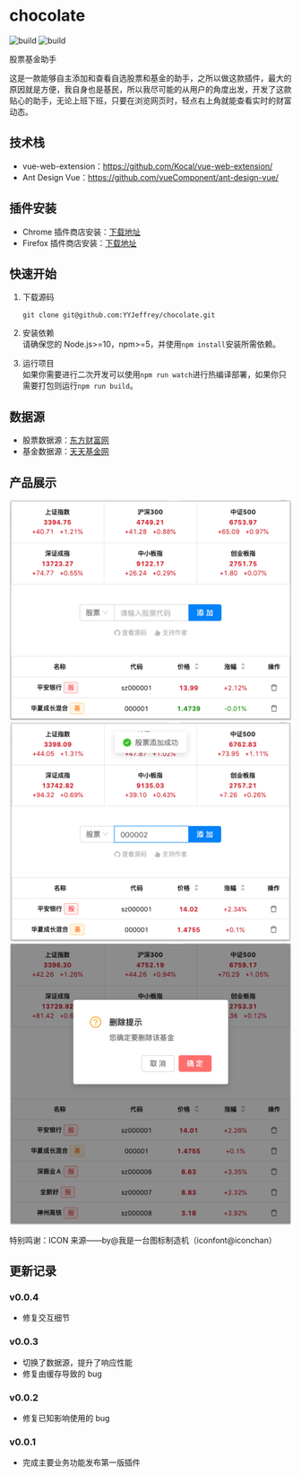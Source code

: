 # chocolate

![build](https://img.shields.io/badge/build-passing-brightgreen)
![build](https://img.shields.io/badge/license-GPL-blue)

股票基金助手

这是一款能够自主添加和查看自选股票和基金的助手，之所以做这款插件，最大的原因就是方便，我自身也是基民，所以我尽可能的从用户的角度出发，开发了这款贴心的助手，无论上班下班，只要在浏览网页时，轻点右上角就能查看实时的财富动态。

## 技术栈

- vue-web-extension：https://github.com/Kocal/vue-web-extension/
- Ant Design Vue：https://github.com/vueComponent/ant-design-vue/

## 插件安装

- Chrome 插件商店安装：[下载地址](https://chrome.google.com/webstore/detail/%E8%82%A1%E7%A5%A8%E5%9F%BA%E9%87%91%E5%8A%A9%E6%89%8B/mebdnpnlnndmpeaomicjibfkhnjlbjgi?hl=zh-CN&authuser=0)
- Firefox 插件商店安装：[下载地址](https://addons.mozilla.org/zh-CN/firefox/addon/%E8%82%A1%E7%A5%A8%E5%9F%BA%E9%87%91%E5%8A%A9%E6%89%8B/?src=search)

## 快速开始

1. 下载源码

   ```
   git clone git@github.com:YYJeffrey/chocolate.git
   ```

2. 安装依赖  
   请确保您的 Node.js>=10，npm>=5，并使用`npm install`安装所需依赖。

3. 运行项目  
   如果你需要进行二次开发可以使用`npm run watch`进行热编译部署，如果你只需要打包则运行`npm run build`。

## 数据源

- 股票数据源：[东方财富网](https://www.eastmoney.com/)
- 基金数据源：[天天基金网](https://fund.eastmoney.com/)

## 产品展示

<img src="./screenshot/p1.png" width="520px" /><br/>
<img src="./screenshot/p2.png" width="520px" /><br/>
<img src="./screenshot/p3.png" width="520px" /><br/>

特别鸣谢：ICON 来源——by@我是一台图标制造机（iconfont@iconchan）

## 更新记录

### v0.0.4

- 修复交互细节

### v0.0.3

- 切换了数据源，提升了响应性能
- 修复由缓存导致的 bug

### v0.0.2

- 修复已知影响使用的 bug

### v0.0.1

- 完成主要业务功能发布第一版插件
